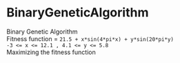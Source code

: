 # BinaryGeneticAlgorithm
Binary Genetic Algorithm
<br />Fitness function = `21.5 + x*sin(4*pi*x) + y*sin(20*pi*y)`
<br/> `-3 <= x <= 12.1 , 4.1 <= y <= 5.8`
<br/> Maximizing the fitness function
